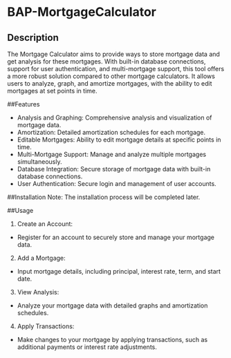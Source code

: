 # BAP-MortgageCalculator

## Description
The Mortgage Calculator aims to provide ways to store mortgage data and get analysis for these mortgages. With built-in database connections, support for user authentication, and multi-mortgage support, this tool offers a more robust solution compared to other mortgage calculators. It allows users to analyze, graph, and amortize mortgages, with the ability to edit mortgages at set points in time.

##Features
 - Analysis and Graphing: Comprehensive analysis and visualization of mortgage data.
 - Amortization: Detailed amortization schedules for each mortgage.
 - Editable Mortgages: Ability to edit mortgage details at specific points in time.
 - Multi-Mortgage Support: Manage and analyze multiple mortgages simultaneously.
 - Database Integration: Secure storage of mortgage data with built-in database connections.
 - User Authentication: Secure login and management of user accounts.

##Installation
Note: The installation process will be completed later.

##Usage
1. Create an Account:
 - Register for an account to securely store and manage your mortgage data.
2. Add a Mortgage:
 - Input mortgage details, including principal, interest rate, term, and start date.
3. View Analysis:
 - Analyze your mortgage data with detailed graphs and amortization schedules.
4. Apply Transactions:
 - Make changes to your mortgage by applying transactions, such as additional payments or interest rate adjustments.
